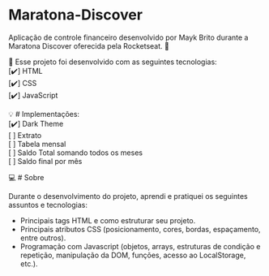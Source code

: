 # Maratona-Discover

Aplicação de controle financeiro desenvolvido por Mayk Brito durante a Maratona Discover oferecida pela Rocketseat. :tada:

:wrench: Esse projeto foi desenvolvido com as seguintes tecnologias:<br>
[:heavy_check_mark:] HTML<br>
[:heavy_check_mark:] CSS<br>
[:heavy_check_mark:] JavaScript

:bulb: # Implementações:<br>
[:heavy_check_mark:] Dark Theme<br>
[ ] Extrato<br>
[ ] Tabela mensal<br>
[ ] Saldo Total somando todos os meses<br>
[ ] Saldo final por mês

:computer: # Sobre

Durante o desenvolvimento do projeto, aprendi e pratiquei os seguintes assuntos e tecnologias:

- Principais tags HTML e como estruturar seu projeto.<br>
- Principais atributos CSS (posicionamento, cores, bordas, espaçamento, entre outros).<br>
- Programação com Javascript (objetos, arrays, estruturas de condição e repetição, manipulação da DOM, funções, acesso ao LocalStorage, etc.).
